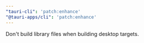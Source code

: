 ```yaml
---
"tauri-cli": 'patch:enhance'
"@tauri-apps/cli": 'patch:enhance'
---
```


Don't build library files when building desktop targets.
